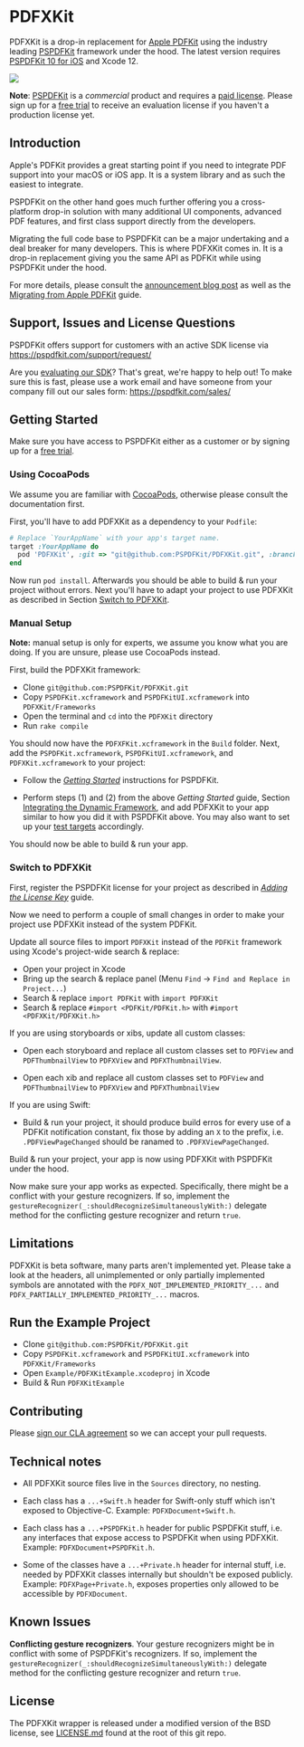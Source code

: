 # PDFXKit

PDFXKit is a drop-in replacement for [Apple
PDFKit](https://developer.apple.com/documentation/pdfkit) using the industry
leading [PSPDFKit](http://pspdfkit.com) framework under the hood. The latest
version requires [PSPDFKit 10 for
iOS](https://pspdfkit.com/blog/2020/pspdfkit-10-for-ios-14) and Xcode 12.

[![](https://pspdfkit.com/images/blog/2017/pdfxkit/pdfxkit-7b7a75f5.png)](https://pspdfkit.com/blog/2017/introducing-pdfxkit/)

**Note**: [PSPDFKit](http://pspdfkit.com) is a *commercial* product and requires
a [paid license](https://pspdfkit.com/sales/). Please sign up for a [free trial](http://pspdfkit.com/try)
to receive an evaluation license if you haven't a production license yet.

## Introduction

Apple's PDFKit provides a great starting point if you need to integrate PDF
support into your macOS or iOS app. It is a system library and as such the
easiest to integrate.

PSPDFKit on the other hand goes much further offering you a cross-platform
drop-in solution with many additional UI components, advanced PDF features,
and first class support directly from the developers.

Migrating the full code base to PSPDFKit can be a major undertaking and a deal
breaker for many developers. This is where PDFXKit comes in. It is a drop-in
replacement giving you the same API as PDFKit while using PSPDFKit under the
hood.

For more details, please consult the
[announcement blog post](https://pspdfkit.com/blog/2017/introducing-pdfxkit/)
as well as the
[Migrating from Apple PDFKit](https://pspdfkit.com/guides/ios/current/migration-guides/migrating-from-apple-pdfkit/)
guide.

## Support, Issues and License Questions

PSPDFKit offers support for customers with an active SDK license via https://pspdfkit.com/support/request/

Are you [evaluating our SDK](https://pspdfkit.com/try/)? That's great, we're happy to help out! To make sure this is fast, please use a work email and have someone from your company fill out our sales form: https://pspdfkit.com/sales/

## Getting Started

Make sure you have access to PSPDFKit either as a customer or by signing up for
a [free trial](https://pspdfkit.com/try/).

### Using CocoaPods

We assume you are familiar with [CocoaPods](https://cocoapods.org), otherwise
please consult the documentation first. 

First, you'll have to add PDFXKit as a dependency to your `Podfile`:

``` Ruby
# Replace `YourAppName` with your app's target name.
target :YourAppName do
  pod 'PDFXKit', :git => "git@github.com:PSPDFKit/PDFXKit.git", :branch => "master"
end
```

Now run `pod install`. Afterwards you should be able to build & run your project
without errors. Next you'll have to adapt your project to use PDFXKit as
described in Section [Switch to PDFXKit](#switch-to-pdfxkit).

### Manual Setup

**Note:** manual setup is only for experts, we assume you know what you are
doing. If you are unsure, please use CocoaPods instead.

First, build the PDFXKit framework:

* Clone `git@github.com:PSPDFKit/PDFXKit.git`
* Copy `PSPDFKit.xcframework` and `PSPDFKitUI.xcframework` into `PDFXKit/Frameworks`
* Open the terminal and `cd` into the `PDFXKit` directory
* Run `rake compile`

You should now have the `PDFXFKit.xcframework` in the `Build` folder. Next, add
the `PSPDFKit.xcframework`, `PSPDFKitUI.xcframework`, and `PDFXKit.xcframework` to your project:

* Follow the [*Getting Started*](https://pspdfkit.com/guides/ios/current/getting-started/integrating-pspdfkit/) instructions for PSPDFKit.

* Perform steps (1) and (2) from the above *Getting Started* guide, Section
  [Integrating the Dynamic Framework](https://pspdfkit.com/guides/ios/current/getting-started/integrating-pspdfkit/#toc_integrating-the-dynamic-framework),
  and add PDFXKit to your app similar to how you did it with PSPDFKit above. You
  may also want to set up your [test targets](https://pspdfkit.com/guides/ios/current/getting-started/integrating-pspdfkit/#toc_test-targets) accordingly.

You should now be able to build & run your app.

### Switch to PDFXKit

First, register the PSPDFKit license for your project as described in
[*Adding the License
Key*](https://pspdfkit.com/guides/ios/current/getting-started/adding-the-license-key/)
guide.

Now we need to perform a couple of small changes in order to make your project use
PDFXKit instead of the system PDFKit.

Update all source files to import `PDFXKit` instead of the `PDFKit`
framework using Xcode's project-wide search & replace:

* Open your project in Xcode
* Bring up the search & replace panel (Menu `Find` -> `Find and Replace in Project...`)
* Search & replace `import PDFKit` with `import PDFXKit`
* Search & replace `#import <PDFKit/PDFKit.h>` with `#import <PDFXKit/PDFXKit.h>`

If you are using storyboards or xibs, update all custom classes:

* Open each storyboard and replace all custom classes set to `PDFView` and
  `PDFThumbnailView` to `PDFXView` and `PDFXThumbnailView`.

* Open each xib and replace all custom classes set to `PDFView` and
  `PDFThumbnailView` to `PDFXView` and `PDFXThumbnailView`

If you are using Swift:

* Build & run your project, it should produce build erros for every use of a
  PDFKit notification constant, fix those by adding an `X` to the prefix, i.e.
  `.PDFViewPageChanged` should be ranamed to `.PDFXViewPageChanged`.

Build & run your project, your app is now using PDFXKit with PSPDFKit under the
hood.

Now make sure your app works as expected. Specifically, there might be a
conflict with your gesture recognizers. If so, implement the
`gestureRecognizer(_:shouldRecognizeSimultaneouslyWith:)` delegate method
for the conflicting gesture recognizer and return `true`.

## Limitations

PDFXKit is beta software, many parts aren't implemented yet. Please take a
look at the headers, all unimplemented or only partially implemented symbols are
annotated with the `PDFX_NOT_IMPLEMENTED_PRIORITY_...` and
`PDFX_PARTIALLY_IMPLEMENTED_PRIORITY_...` macros.

## Run the Example Project

* Clone `git@github.com:PSPDFKit/PDFXKit.git`
* Copy `PSPDFKit.xcframework` and `PSPDFKitUI.xcframework` into `PDFXKit/Frameworks`
* Open `Example/PDFXKitExample.xcodeproj` in Xcode
* Build & Run `PDFXKitExample`

## Contributing

Please [sign our CLA agreement](https://pspdfkit.com/guides/web/current/miscellaneous/contributing/) so we can accept your pull requests.

## Technical notes

* All PDFXKit source files live in the `Sources` directory, no nesting.

* Each class has a `...+Swift.h` header for Swift-only stuff which isn't exposed
  to Objective-C. Example: `PDFXDocument+Swift.h`.

* Each class has a `...+PSPDFKit.h` header for public PSPDFKit stuff, i.e. any
  interfaces that expose access to PSPDFKit when using PDFXKit. Example:
  `PDFXDocument+PSPDFKit.h`.

* Some of the classes have a `...+Private.h` header for internal stuff, i.e.
  needed by PDFXKit classes internally but shouldn't be exposed publicly.
  Example: `PDFXPage+Private.h`, exposes properties only allowed to be
  accessible by `PDFXDocument`.

## Known Issues

**Conflicting gesture recognizers**. Your gesture recognizers might be in
conflict with some of PSPDFKit's recognizers. If so, implement the
`gestureRecognizer(_:shouldRecognizeSimultaneouslyWith:)` delegate method
for the conflicting gesture recognizer and return `true`.

## License

The PDFXKit wrapper is released under a modified version of the BSD license, see
[LICENSE.md](LICENSE.md) found at the root of this git repo.

